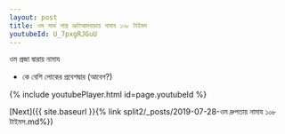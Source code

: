 ```yaml
---
layout: post
title: ওম সার্ভ শাস্ত্র ভ্রুটাআমবাড়ায় নামায ১০৮ টাইমস
youtubeId: U_7pxgRJGuU
---
```

 
 
 ওম প্রজা দ্বারায় নামায  
 
 -  কে বেশি লোকের প্রবেশদ্বার (আবেগ?) 
 
  
 
  
 
 
 
 
 
 


{% include youtubePlayer.html id=page.youtubeId %}
 
[Next]({{ site.baseurl }}{% link  split2/_posts/2019-07-28-ওম দ্রুপতায় নামায ১০৮ টাইমস.md%})
 
